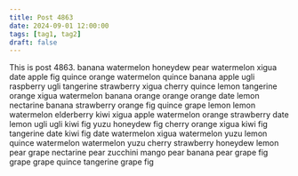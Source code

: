 ```yaml
---
title: Post 4863
date: 2024-09-01 12:00:00
tags: [tag1, tag2]
draft: false
---
```

This is post 4863.
banana
watermelon
honeydew
pear
watermelon
xigua
date
apple
fig
quince
orange
watermelon
quince
banana
apple
ugli
raspberry
ugli
tangerine
strawberry
xigua
cherry
quince
lemon
tangerine
orange
xigua
watermelon
banana
orange
orange
orange
date
lemon
nectarine
banana
strawberry
orange
fig
quince
grape
lemon
lemon
watermelon
elderberry
kiwi
xigua
apple
watermelon
orange
strawberry
date
lemon
ugli
ugli
kiwi
fig
yuzu
honeydew
fig
cherry
orange
xigua
kiwi
fig
tangerine
date
kiwi
fig
date
watermelon
xigua
watermelon
yuzu
lemon
quince
watermelon
watermelon
yuzu
cherry
strawberry
honeydew
lemon
pear
grape
nectarine
pear
zucchini
mango
pear
banana
pear
grape
fig
grape
grape
quince
tangerine
grape
fig
